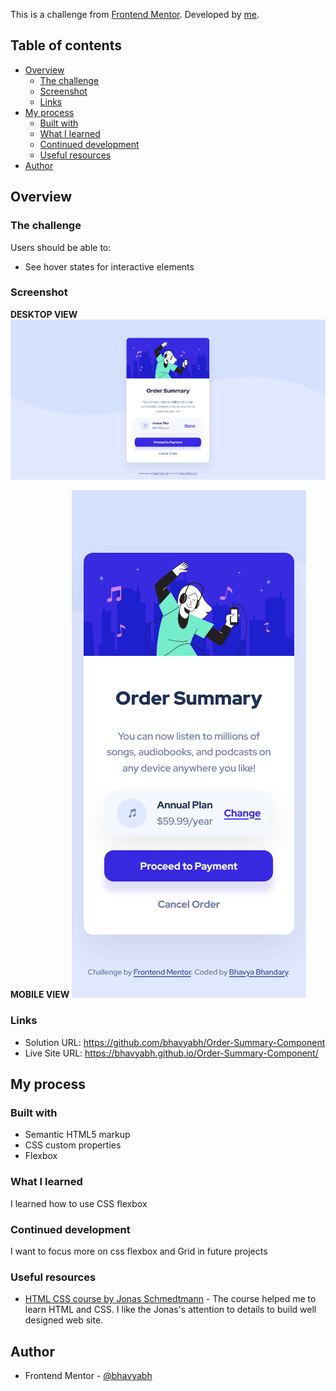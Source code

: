 This is a challenge from [Frontend Mentor](https://www.frontendmentor.io). Developed by [me](https://www.frontendmentor.io/profile/bhavyabh).

## Table of contents

- [Overview](#overview)
  - [The challenge](#the-challenge)
  - [Screenshot](#screenshot)
  - [Links](#links)
- [My process](#my-process)
  - [Built with](#built-with)
  - [What I learned](#what-i-learned)
  - [Continued development](#continued-development)
  - [Useful resources](#useful-resources)
- [Author](#author)

## Overview

### The challenge

Users should be able to:

- See hover states for interactive elements

### Screenshot

**DESKTOP VIEW**
<img src="images/desktop-screenshot.png">


**MOBILE VIEW**
<img src="images/mobile-screenshot.png">

### Links

- Solution URL: https://github.com/bhavyabh/Order-Summary-Component
- Live Site URL: https://bhavyabh.github.io/Order-Summary-Component/

## My process

### Built with

- Semantic HTML5 markup
- CSS custom properties
- Flexbox

### What I learned

I learned how to use CSS flexbox

### Continued development

I want to focus more on css flexbox and Grid in future projects

### Useful resources

- [HTML CSS course by Jonas Schmedtmann](https://www.udemy.com/course/design-and-develop-a-killer-website-with-html5-and-css3/) - The course helped me to learn HTML and CSS. I like the Jonas's attention to details to build well designed web site.

## Author

- Frontend Mentor - [@bhavyabh](https://www.frontendmentor.io/profile/bhavyabh)

